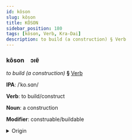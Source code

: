 ```yaml
---
id: kôson
slug: kôson
title: KÔSON
sidebar_position: 180
tags: [kôson, Verb, Kra-Dai]
description: to build (a construction) § Verb
---
```


### kôson&emsp;<span kind="abugida">ɔıɐ̃</span>

*to build (a construction)* **§** [Verb](../../tags/Verb)

**IPA**: /ˈko.sɑn/

**Verb**: to build/construct

**Noun**: a construction

**Modifier**: construable/buildable

<details>
    <summary>Origin</summary>
    Lao ກໍ່ສ້າງ kǭ sāng <br/>
    <em>Kra-Dai Language Family</em>
</details>